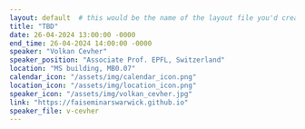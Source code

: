 ```yaml
---
layout: default  # this would be the name of the layout file you'd create for events
title: "TBD"
date: 26-04-2024 13:00:00 -0000
end_time: 26-04-2024 14:00:00 -0000
speaker: "Volkan Cevher"
speaker_position: "Associate Prof. EPFL, Switzerland"
location: "MS building, MB0.07"
calendar_icon: "/assets/img/calendar_icon.png"
location_icon: "/assets/img/location_icon.png"
speaker_icon: "/assets/img/volkan_cevher.jpg"
link: "https://faiseminarswarwick.github.io"
speaker_file: v-cevher
---
```



